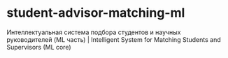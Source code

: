 # student-advisor-matching-ml
Интеллектуальная система подбора студентов и научных руководителей (ML часть) | Intelligent System for Matching Students and Supervisors (ML core)
